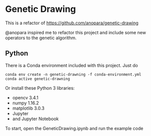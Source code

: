 # Genetic Drawing
This is a refactor of https://github.com/anopara/genetic-drawing

@anopara inspired me to refactor this project and 
include some new operators to the genetic algorithm.


## Python
There is a Conda environment included with this project.
Just do
```
conda env create -n genetic-drawning -f conda-environment.yml
conda active genetic-drawning
```

Or install these Python 3 libraries:

* opencv 3.4.1
* numpy 1.16.2
* matplotlib 3.0.3
* Jupyter 
* and Jupyter Notebook

To start, open the GeneticDrawing.ipynb and run the example code
